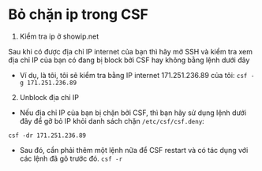 # Bỏ chặn ip trong CSF

1. Kiểm tra ip ở showip.net

Sau khi có được địa chỉ IP internet của bạn thì hãy mở SSH và kiểm tra xem địa chỉ IP của bạn có đang bị block bởi CSF hay không bằng lệnh dưới đây
- Ví dụ, là tôi, tôi sẽ kiểm tra bằng IP internet 171.251.236.89 của tôi:
`csf -g 171.251.236.89`
2. Unblock địa chỉ IP

- Nếu địa chỉ IP của bạn bị chặn bởi CSF, thì bạn hãy sử dụng lệnh dưới đây để gỡ bỏ IP khỏi danh sách chặn `/etc/csf/csf.deny`:

`csf -dr 171.251.236.89`
- Sau đó, cần phải thêm một lệnh nữa để CSF restart và có tác dụng với các lệnh đã gõ trước đó.
`csf -r`

